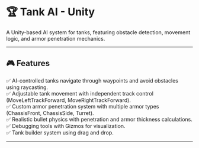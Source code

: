 # 🏆 Tank AI - Unity  
A Unity-based AI system for tanks, featuring obstacle detection, movement logic, and armor penetration mechanics.

---

## 🎮 Features  
✅ AI-controlled tanks navigate through waypoints and avoid obstacles using raycasting.  
✅ Adjustable tank movement with independent track control (MoveLeftTrackForward, MoveRightTrackForward).  
✅ Custom armor penetration system with multiple armor types (ChassisFront, ChassisSide, Turret).  
✅ Realistic bullet physics with penetration and armor thickness calculations.  
✅ Debugging tools with Gizmos for visualization.  
✅ Tank builder system using drag and drop.

---


